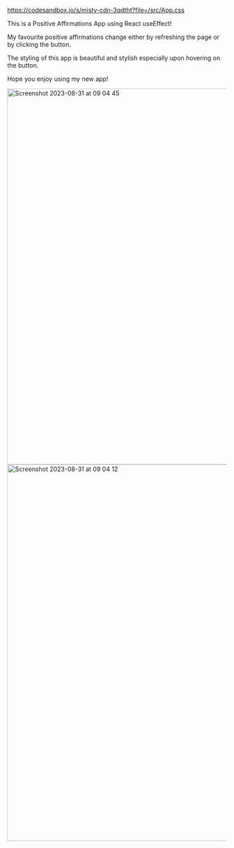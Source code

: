 https://codesandbox.io/s/misty-cdn-3qdtht?file=/src/App.css

This is a Positive Affirmations App using React useEffect! 

My favourite positive affirmations change either by refreshing the page or by clicking the button.

The styling of this app is beautiful and stylish especially upon hovering on the button.

Hope you enjoy using my new app! 

<img width="863" alt="Screenshot 2023-08-31 at 09 04 45" src="https://github.com/Thaleia/React-useEffect-Positive-Affirmations/assets/42918656/3e9d9d4d-5fc6-4774-af5c-5b9c1d7a8ff5">

<img width="865" alt="Screenshot 2023-08-31 at 09 04 12" src="https://github.com/Thaleia/React-useEffect-Positive-Affirmations/assets/42918656/e84dcfad-48da-4842-bc33-808b813906ec">

